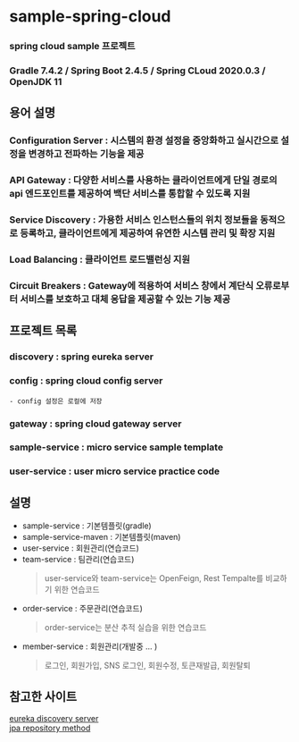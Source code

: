 # sample-spring-cloud
### spring cloud sample 프로젝트
### Gradle 7.4.2 / Spring Boot 2.4.5 / Spring CLoud 2020.0.3 / OpenJDK 11

## 용어 설명
### Configuration Server : 시스템의 환경 설정을 중앙화하고 실시간으로 설정을 변경하고 전파하는 기능을 제공
### API Gateway : 다양한 서비스를 사용하는 클라이언트에게 단일 경로의 api 엔드포인트를 제공하여 백단 서비스를 통합할 수 있도록 지원
### Service Discovery : 가용한 서비스 인스턴스들의 위치 정보들을 동적으로 등록하고, 클라이언트에게 제공하여 유연한 시스템 관리 및 확장 지원
### Load Balancing : 클라이언트 로드밸런싱 지원
### Circuit Breakers : Gateway에 적용하여 서비스 창에서 계단식 오류로부터 서비스를 보호하고 대체 응답을 제공할 수 있는 기능 제공

## 프로젝트 목록
### discovery : spring eureka server
### config : spring cloud config server
    - config 설정은 로컬에 저장
### gateway : spring cloud gateway server
### sample-service : micro service sample template
### user-service : user micro service practice code

## 설명
- sample-service : 기본템플릿(gradle)
- sample-service-maven : 기본템플릿(maven)
- user-service : 회원관리(연습코드)
- team-service : 팀관리(연습코드)
    > user-service와 team-service는 OpenFeign, Rest Tempalte를 비교하기 위한 연습코드
- order-service : 주문관리(연습코드)
    > order-service는 분산 추적 실습을 위한 연습코드
- member-service : 회원관리(개발중 ... )
    > 로그인, 회원가입, SNS 로그인, 회원수정, 토큰재발급, 회원탈퇴


## 참고한 사이트
[eureka discovery server](https://wonit.tistory.com/495?category=854728)<br/>
[jpa repository method](https://frogand.tistory.com/22)